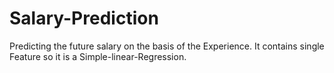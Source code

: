 # Salary-Prediction

Predicting the future salary on the basis of the Experience.
It contains single Feature so it is a Simple-linear-Regression.
